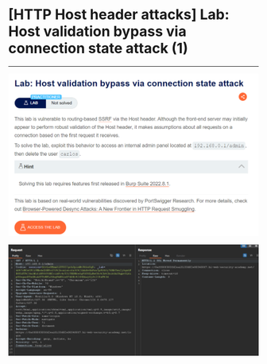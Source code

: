 # [HTTP Host header attacks] Lab: Host validation bypass via connection state attack (1)

---

![Untitled](%5BHTTP%20Host%20header%20attacks%5D%20Lab%20Host%20validation%20byp%20dc30545d1dcc4442bb97e58be8295a59/Untitled.png)

![Untitled](%5BHTTP%20Host%20header%20attacks%5D%20Lab%20Host%20validation%20byp%20dc30545d1dcc4442bb97e58be8295a59/Untitled%201.png)